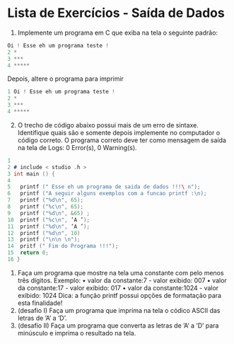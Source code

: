 # Lista de Exercícios - Saída de Dados
1. Implemente um programa em C que exiba na tela o seguinte padrão:
``` C
Oi ! Esse eh um programa teste !
2 *
3 ***
4 ***** 
```
Depois, altere o programa para imprimir
``` C
1 Oi ! Esse eh um programa teste !
2 *
3 ***
4 *****
```
2. O trecho de código abaixo possui mais de um erro de sintaxe. Identifique quais são e somente depois implemente no
computador o código correto. O programa correto deve ter como mensagem de saída na tela de Logs: 0 Error(s), 0
Warning(s).
``` C
1
2 # include < studio .h >
3 int main () {
4
5   printf (" Esse eh um programa de saida de dados !!!\ n");
6   printf ("A seguir alguns exemplos com a funcao printf :\n);
7   printf ("%d\n", 65);
8   printf ("%c\n", 65);
9   printf ("%d\n", &65) ;
10  printf ("%c\n", ’A ’);
11  printf ("%d\n", ’A ’);
12  printf ("%d\n", 10)
13  printf ("\n\n \n");
14  pritf (" Fim do Programa !!!");
15  return 0;
16 }
```
1. Faça um programa que mostre na tela uma constante com pelo menos três dígitos. Exemplo:
• valor da constante:7 - valor exibido: 007
• valor da constante:17 - valor exibido: 017
• valor da constante:1024 - valor exibido: 1024
Dica: a função printf possui opções de formatação para esta finalidade!
4. (desafio I) Faça um programa que imprima na tela o códico ASCII das letras de ’A’ a ’D’.
5. (desafio II) Faça um programa que converta as letras de ’A’ a ’D’ para minúsculo e imprima o resultado na tela.